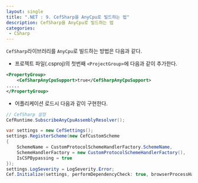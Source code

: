 ```yaml
---
layout: single
title: ".NET : 9. CefSharp을 AnyCpu로 빌드하는 법"
description: CefSharp을 AnyCpu로 빌드하는 법
categories:
 - CSharp
---
```


`CefSharp`라이브러리를 `AnyCpu`로 빌드하는 방법은 다음과 같다.

- 프로젝트 파일(.csproj)의 첫번째 `<ProjectGroup>`에 다음과 같이 추가한다.

```xml
<PropertyGroup>
	<CefSharpAnyCpuSupport>true</CefSharpAnyCpuSupport>
.....
</PropertyGroup>
```

- 어플리케이션 로드시 다음과 같이 구현한다.

```csharp
// CefSharp 설정
CefRuntime.SubscribeAnyCpuAssemblyResolver();

var settings = new CefSettings();
settings.RegisterScheme(new CefCustomScheme
{
    SchemeName = CustomProtocolSchemeHandlerFactory.SchemeName,
    SchemeHandlerFactory = new CustomProtocolSchemeHandlerFactory(),
    IsCSPBypassing = true
});
settings.LogSeverity = LogSeverity.Error;
Cef.Initialize(settings, performDependencyCheck: true, browserProcessHandler: null);
```